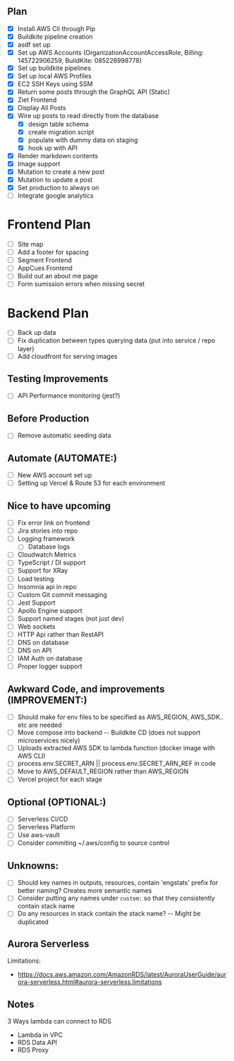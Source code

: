 ## Plan
- [x] Install AWS Cli through Pip 
- [x] Buildkite pipeline creation
- [x] asdf set up
- [x] Set up AWS Accounts (OrganizationAccountAccessRole, Billing: 145722906259, BuildKite: 085226998778)
- [x] Set up buildkite pipelines
- [x] Set up local AWS Profiles
- [x] EC2 SSH Keys using SSM
- [x] Return some posts through the GraphQL API (Static)
- [x] Ziet Frontend
- [x] Display All Posts
- [x] Wire up posts to read directly from the database
  - [x] design table schema
  - [x] create migration script
  - [x] populate with dummy data on staging
  - [x] hook up with API
- [x] Render markdown contents
- [x] Image support
- [x] Mutation to create a new post
- [x] Mutation to update a post
- [x] Set production to always on
- [ ] Integrate google analytics

# Frontend Plan
- [ ] Site map
- [ ] Add a footer for spacing
- [ ] Segment Frontend
- [ ] AppCues Frontend
- [ ] Build out an about me page
- [ ] Form sumission errors when missing secret

# Backend Plan
- [ ] Back up data
- [ ] Fix duplication between types querying data (put into service / repo layer)
- [ ] Add cloudfront for serving images

## Testing Improvements
- [ ] API Performance monitoring (jest?)

## Before Production
- [ ] Remove automatic seeding data

## Automate (AUTOMATE:)
- [ ] New AWS account set up
- [ ] Setting up Vercel & Route 53 for each environment

## Nice to have upcoming
- [ ] Fix error link on frontend
- [ ] Jira stories into repo
- [ ] Logging framework
  - [ ] Database logs
- [ ] Cloudwatch Metrics
- [ ] TypeScript / DI support
- [ ] Support for XRay
- [ ] Load testing
- [ ] Insomnia api in repo
- [ ] Custom Git commit messaging
- [ ] Jest Support
- [ ] Apollo Engine support
- [ ] Support named stages (not just dev)
- [ ] Web sockets
- [ ] HTTP Api rather than RestAPI
- [ ] DNS on database
- [ ] DNS on API
- [ ] IAM Auth on database
- [ ] Proper logger support

## Awkward Code, and improvements (IMPROVEMENT:)
- [ ] Should make for env files to be specified as AWS_REGION, AWS_SDK.. etc are needed
- [ ] Move compose into backend -- Buildkite CD (does not support microservices nicely)
- [ ] Uploads extracted AWS SDK to lambda function (docker image with AWS CLI)
- [ ] process.env.SECRET_ARN || process.env.SECRET_ARN_REF in code
- [ ] Move to AWS_DEFAULT_REGION rather than AWS_REGION
- [ ] Vercel project for each stage

## Optional (OPTIONAL:)
- [ ] Serverless CI/CD
- [ ] Serverless Platform
- [ ] Use aws-vault
- [ ] Consider commiting ~/.aws/config to source control

## Unknowns: 
- [ ] Should key names in outputs, resources, contain 'engstats' prefix for better naming? Creates more semantic names
- [ ] Consider putting any names under `custom:` so that they consistently contain stack name
- [ ] Do any resources in stack contain the stack name? -- Might be duplicated

## Aurora Serverless
Limitations:
- https://docs.aws.amazon.com/AmazonRDS/latest/AuroraUserGuide/aurora-serverless.html#aurora-serverless.limitations

## Notes
3 Ways lambda can connect to RDS
- Lambda in VPC
- RDS Data API
- RDS Proxy